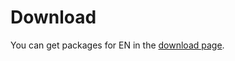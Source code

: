 # Download <a id="download"></a>

You can get packages for EN in the [download page](../references/download/README.md).
